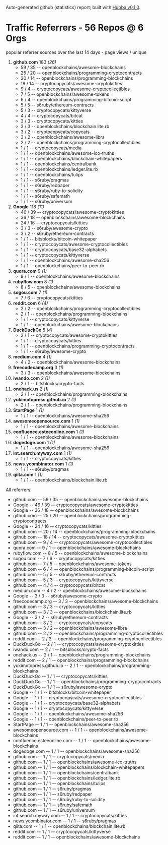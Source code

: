 Auto-generated github (statistics) report;
built with [Hubba v0.1.0](https://github.com/rubycoco/git/tree/master/hubba-reports).


# Traffic Referrers - 56 Repos @ 6 Orgs

popular referrer sources over the last 14 days - page views / unique

1. **github.com** 183  _(26)_
    - 59 / 35 -- openblockchains/awesome-blockchains
    - 25 / 20 -- openblockchains/programming-cryptocontracts
    - 20 / 14 -- openblockchains/programming-blockchains
    - 18 / 14 -- cryptocopycats/awesome-cryptokitties
    - 9 / 4 -- cryptocopycats/awesome-cryptocollectibles
    - 7 / 5 -- openblockchains/awesome-tokens
    - 6 / 4 -- openblockchains/programming-bitcoin-script
    - 5 / 5 -- s6ruby/ethereum-contracts
    - 5 / 3 -- cryptocopycats/kittyverse
    - 4 / 4 -- cryptocopycats/bitcat
    - 3 / 3 -- cryptocopycats/kitties
    - 3 / 3 -- openblockchains/blockchain.lite.rb
    - 3 / 2 -- cryptocopycats/copycats
    - 3 / 2 -- openblockchains/awesome-libra
    - 2 / 2 -- openblockchains/programming-cryptocollectibles
    - 1 / 1 -- cryptocopycats/media
    - 1 / 1 -- openblockchains/awesome-ico-truths
    - 1 / 1 -- openblockchains/blockchain-whitepapers
    - 1 / 1 -- openblockchains/centralbank
    - 1 / 1 -- openblockchains/ledger.lite.rb
    - 1 / 1 -- openblockchains/tulips
    - 1 / 1 -- s6ruby/pragmas
    - 1 / 1 -- s6ruby/redpaper
    - 1 / 1 -- s6ruby/ruby-to-solidity
    - 1 / 1 -- s6ruby/safemath
    - 1 / 1 -- s6ruby/universum
2. **Google** 118  _(11)_
    - 46 / 39 -- cryptocopycats/awesome-cryptokitties
    - 36 / 18 -- openblockchains/awesome-blockchains
    - 24 / 16 -- cryptocopycats/kitties
    - 3 / 3 -- s6ruby/awesome-crypto
    - 3 / 2 -- s6ruby/ethereum-contracts
    - 1 / 1 -- bitsblocks/bitcoin-whitepaper
    - 1 / 1 -- cryptocopycats/awesome-cryptocollectibles
    - 1 / 1 -- cryptocopycats/base32-alphabets
    - 1 / 1 -- cryptocopycats/kittyverse
    - 1 / 1 -- openblockchains/awesome-sha256
    - 1 / 1 -- openblockchains/peer-to-peer.rb
3. **quora.com** 9  _(1)_
    - 9 / 1 -- openblockchains/awesome-blockchains
4. **rubyflow.com** 8  _(1)_
    - 8 / 5 -- openblockchains/awesome-blockchains
5. **sogou.com** 7  _(1)_
    - 7 / 6 -- cryptocopycats/kitties
6. **reddit.com** 6  _(4)_
    - 2 / 2 -- openblockchains/programming-cryptocollectibles
    - 2 / 1 -- openblockchains/programming-blockchains
    - 1 / 1 -- cryptocopycats/kittyverse
    - 1 / 1 -- openblockchains/awesome-blockchains
7. **DuckDuckGo** 5  _(4)_
    - 2 / 1 -- cryptocopycats/awesome-cryptokitties
    - 1 / 1 -- cryptocopycats/kitties
    - 1 / 1 -- openblockchains/programming-cryptocontracts
    - 1 / 1 -- s6ruby/awesome-crypto
8. **medium.com** 4  _(1)_
    - 4 / 2 -- openblockchains/awesome-blockchains
9. **freecodecamp.org** 3  _(1)_
    - 3 / 3 -- openblockchains/awesome-blockchains
10. **iwando.com** 2  _(1)_
    - 2 / 1 -- bitsblocks/crypto-facts
11. **onehack.us** 2  _(1)_
    - 2 / 1 -- openblockchains/programming-blockchains
12. **yukimotopress.github.io** 2  _(1)_
    - 2 / 1 -- openblockchains/programming-blockchains
13. **StartPage** 1  _(1)_
    - 1 / 1 -- openblockchains/awesome-sha256
14. **awesomeopensource.com** 1  _(1)_
    - 1 / 1 -- openblockchains/awesome-blockchains
15. **confluence.esteeonline.com** 1  _(1)_
    - 1 / 1 -- openblockchains/awesome-blockchains
16. **dogedoge.com** 1  _(1)_
    - 1 / 1 -- openblockchains/awesome-sha256
17. **int.search.myway.com** 1  _(1)_
    - 1 / 1 -- cryptocopycats/kitties
18. **news.ycombinator.com** 1  _(1)_
    - 1 / 1 -- s6ruby/pragmas
19. **qiita.com** 1  _(1)_
    - 1 / 1 -- openblockchains/blockchain.lite.rb
<!-- break -->


All referrers:

- github.com -- 59 / 35 -- openblockchains/awesome-blockchains
- Google -- 46 / 39 -- cryptocopycats/awesome-cryptokitties
- Google -- 36 / 18 -- openblockchains/awesome-blockchains
- github.com -- 25 / 20 -- openblockchains/programming-cryptocontracts
- Google -- 24 / 16 -- cryptocopycats/kitties
- github.com -- 20 / 14 -- openblockchains/programming-blockchains
- github.com -- 18 / 14 -- cryptocopycats/awesome-cryptokitties
- github.com -- 9 / 4 -- cryptocopycats/awesome-cryptocollectibles
- quora.com -- 9 / 1 -- openblockchains/awesome-blockchains
- rubyflow.com -- 8 / 5 -- openblockchains/awesome-blockchains
- sogou.com -- 7 / 6 -- cryptocopycats/kitties
- github.com -- 7 / 5 -- openblockchains/awesome-tokens
- github.com -- 6 / 4 -- openblockchains/programming-bitcoin-script
- github.com -- 5 / 5 -- s6ruby/ethereum-contracts
- github.com -- 5 / 3 -- cryptocopycats/kittyverse
- github.com -- 4 / 4 -- cryptocopycats/bitcat
- medium.com -- 4 / 2 -- openblockchains/awesome-blockchains
- Google -- 3 / 3 -- s6ruby/awesome-crypto
- freecodecamp.org -- 3 / 3 -- openblockchains/awesome-blockchains
- github.com -- 3 / 3 -- cryptocopycats/kitties
- github.com -- 3 / 3 -- openblockchains/blockchain.lite.rb
- Google -- 3 / 2 -- s6ruby/ethereum-contracts
- github.com -- 3 / 2 -- cryptocopycats/copycats
- github.com -- 3 / 2 -- openblockchains/awesome-libra
- github.com -- 2 / 2 -- openblockchains/programming-cryptocollectibles
- reddit.com -- 2 / 2 -- openblockchains/programming-cryptocollectibles
- DuckDuckGo -- 2 / 1 -- cryptocopycats/awesome-cryptokitties
- iwando.com -- 2 / 1 -- bitsblocks/crypto-facts
- onehack.us -- 2 / 1 -- openblockchains/programming-blockchains
- reddit.com -- 2 / 1 -- openblockchains/programming-blockchains
- yukimotopress.github.io -- 2 / 1 -- openblockchains/programming-blockchains
- DuckDuckGo -- 1 / 1 -- cryptocopycats/kitties
- DuckDuckGo -- 1 / 1 -- openblockchains/programming-cryptocontracts
- DuckDuckGo -- 1 / 1 -- s6ruby/awesome-crypto
- Google -- 1 / 1 -- bitsblocks/bitcoin-whitepaper
- Google -- 1 / 1 -- cryptocopycats/awesome-cryptocollectibles
- Google -- 1 / 1 -- cryptocopycats/base32-alphabets
- Google -- 1 / 1 -- cryptocopycats/kittyverse
- Google -- 1 / 1 -- openblockchains/awesome-sha256
- Google -- 1 / 1 -- openblockchains/peer-to-peer.rb
- StartPage -- 1 / 1 -- openblockchains/awesome-sha256
- awesomeopensource.com -- 1 / 1 -- openblockchains/awesome-blockchains
- confluence.esteeonline.com -- 1 / 1 -- openblockchains/awesome-blockchains
- dogedoge.com -- 1 / 1 -- openblockchains/awesome-sha256
- github.com -- 1 / 1 -- cryptocopycats/media
- github.com -- 1 / 1 -- openblockchains/awesome-ico-truths
- github.com -- 1 / 1 -- openblockchains/blockchain-whitepapers
- github.com -- 1 / 1 -- openblockchains/centralbank
- github.com -- 1 / 1 -- openblockchains/ledger.lite.rb
- github.com -- 1 / 1 -- openblockchains/tulips
- github.com -- 1 / 1 -- s6ruby/pragmas
- github.com -- 1 / 1 -- s6ruby/redpaper
- github.com -- 1 / 1 -- s6ruby/ruby-to-solidity
- github.com -- 1 / 1 -- s6ruby/safemath
- github.com -- 1 / 1 -- s6ruby/universum
- int.search.myway.com -- 1 / 1 -- cryptocopycats/kitties
- news.ycombinator.com -- 1 / 1 -- s6ruby/pragmas
- qiita.com -- 1 / 1 -- openblockchains/blockchain.lite.rb
- reddit.com -- 1 / 1 -- cryptocopycats/kittyverse
- reddit.com -- 1 / 1 -- openblockchains/awesome-blockchains
<!-- break -->


